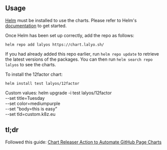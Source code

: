 ## Usage

[Helm](https://helm.sh) must be installed to use the charts.  Please refer to
Helm's [documentation](https://helm.sh/docs) to get started.

Once Helm has been set up correctly, add the repo as follows:

    helm repo add lalyos https://chart.lalyo.sh/

If you had already added this repo earlier, run `helm repo update` to retrieve
the latest versions of the packages.  You can then run `helm search repo
lalyos` to see the charts.

To install the 12factor chart:

    helm install test lalyos/12factor

Custom values:
    helm upgrade -i test lalyos/12factor \
      --set title=Tuesday \
      --set color=mediumpurple \
      --set "body=this is easy" \
      --set tld=custom.k8z.eu

## tl;dr

Followed this guide: [Chart Releaser Action to Automate GitHub Page Charts](https://helm.sh/docs/howto/chart_releaser_action/)